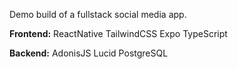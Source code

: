 Demo build of a fullstack social media app.

**Frontend:**
ReactNative
TailwindCSS
Expo
TypeScript

**Backend:**
AdonisJS
Lucid
PostgreSQL





